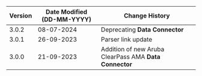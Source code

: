 | **Version** | **Date Modified (DD-MM-YYYY)** | **Change History**                                                 |
|-------------|--------------------------------|--------------------------------------------------------------------|
| 3.0.2       |   08-07-2024                   |	Deprecating **Data Connector**          						|
| 3.0.1       |   26-09-2023                   |	Parser link update          						|
| 3.0.0       |   21-09-2023                   |	Addition of new Aruba ClearPass AMA **Data Connector**          |